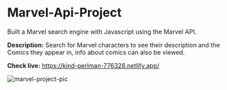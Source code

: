 # Marvel-Api-Project
Built a Marvel search engine with Javascript using the Marvel API.


**Description:** Search for Marvel characters to see their description and the Comics they appear in, info about comics can also be viewed.


**Check live:** https://kind-perlman-776328.netlify.app/

![marvel-project-pic](https://user-images.githubusercontent.com/61046794/125173482-d4cadd80-e1bf-11eb-9c66-a08047dbc936.png)

